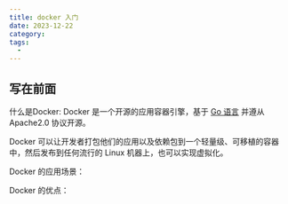 ```yaml
---
title: docker 入门
date: 2023-12-22
category: 
tags:
  - 
---
```


<!-- more -->

## 写在前面

什么是Docker: Docker 是一个开源的应用容器引擎，基于 [Go 语言](https://www.runoob.com/go/go-tutorial.html) 并遵从 Apache2.0 协议开源。

Docker 可以让开发者打包他们的应用以及依赖包到一个轻量级、可移植的容器中，然后发布到任何流行的 Linux 机器上，也可以实现虚拟化。

Docker 的应用场景：

Docker 的优点：